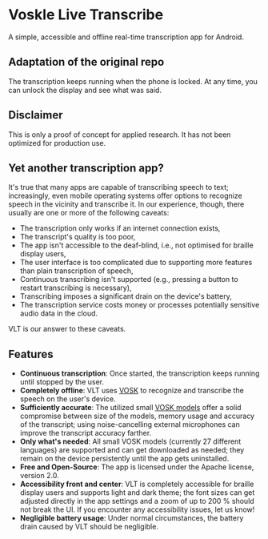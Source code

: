 # Voskle Live Transcribe

A simple, accessible and offline real-time transcription app for Android.

## Adaptation of the original repo
The transcription keeps running when the phone is locked. At any time, you can unlock the display and see what was said.

## Disclaimer
This is only a proof of concept for applied research. It has not been optimized for production use.

## Yet another transcription app?

It's true that many apps are capable of transcribing speech to text; increasingly, even mobile operating systems offer options to recognize speech in the vicinity and transcribe it. In our experience, though, there usually are one or more of the following caveats:

- The transcription only works if an internet connection exists,
- The transcript's quality is too poor,
- The app isn't accessible to the deaf-blind, i.e., not optimised for braille display users,
- The user interface is too complicated due to supporting more features than plain transcription of speech,
- Continuous transcribing isn't supported (e.g., pressing a button to restart transcribing is necessary),
- Transcribing imposes a significant drain on the device's battery,
- The transcription service costs money or processes potentially sensitive audio data in the cloud.

VLT is our answer to these caveats.

## Features
- **Continuous transcription**: Once started, the transcription keeps running until stopped by the user.
- **Completely offline**: VLT uses [VOSK](https://alphacephei.com/vosk/) to recognize and transcribe the speech on the user's device.
- **Sufficiently accurate**: The utilized small [VOSK models](https://alphacephei.com/vosk/models) offer a solid compromise between size of the models, memory usage and accuracy of the transcript; using noise-cancelling external microphones can improve the transcript accuracy farther.
- **Only what's needed**: All small VOSK models (currently 27 different languages) are supported and can get downloaded as needed; they remain on the device persistently until the app gets uninstalled.
- **Free and Open-Source**: The app is licensed under the Apache license, version 2.0.
- **Accessibility front and center**: VLT is completely accessible for braille display users and supports light and dark theme; the font sizes can get adjusted directly in the app settings and a zoom of up to 200 % should not break the UI. If you encounter any accessibility issues, let us know!
- **Negligible battery usage**: Under normal circumstances, the battery drain caused by VLT should be negligible.
